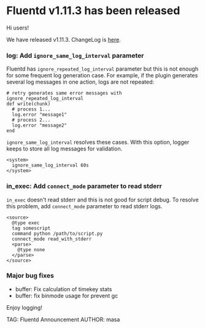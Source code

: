 # Fluentd v1.11.3 has been released

Hi users!

We have released v1.11.3. ChangeLog is [here](https://github.com/fluent/fluentd/blob/master/CHANGELOG.md).

### log: Add `ignore_same_log_interval` parameter

Fluentd has `ignore_repeated_log_interval` parameter but this is not enough for some frequent log generation case.
For example, if the plugin generates several log messages in one action, logs are not repeated:

```
# retry generates same error messages with ignore_repeated_log_interval
def write(chunk)
  # process 1...
  log.error "message1"
  # process 2...
  log.error "message2"
end
```

`ignore_same_log_interval` resolves these cases. With this option, logger keeps to store all log messages for validation.

```
<system>
  ignore_same_log_interval 60s
</system>
```

### in_exec: Add `connect_mode` parameter to read stderr

`in_exec` doesn't read stderr and this is not good for script debug.
To resolve this problem, add `connect_mode` parameter to read stderr logs.

```
<source>
  @type exec
  tag somescript
  command python /path/to/script.py
  connect_mode read_with_stderr
  <parse>
    @type none
  </parse>
</source>
```

### Major bug fixes

* buffer: Fix calculation of timekey stats
* buffer: fix binmode usage for prevent gc

Enjoy logging!


TAG: Fluentd Announcement
AUTHOR: masa
